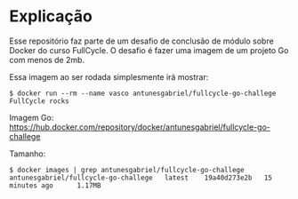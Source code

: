 # Explicação
Esse repositório faz parte de um desafio de conclusão de módulo sobre Docker do curso FullCycle. O desafio é fazer uma imagem de um projeto Go com menos de 2mb.

Essa imagem ao ser rodada simplesmente irá mostrar:

```shell
$ docker run --rm --name vasco antunesgabriel/fullcycle-go-challege
FullCycle rocks
```

Imagem Go: https://hub.docker.com/repository/docker/antunesgabriel/fullcycle-go-challege


Tamanho:
```shell
$ docker images | grep antunesgabriel/fullcycle-go-challege
antunesgabriel/fullcycle-go-challege   latest    19a40d273e2b   15 minutes ago      1.17MB
```
